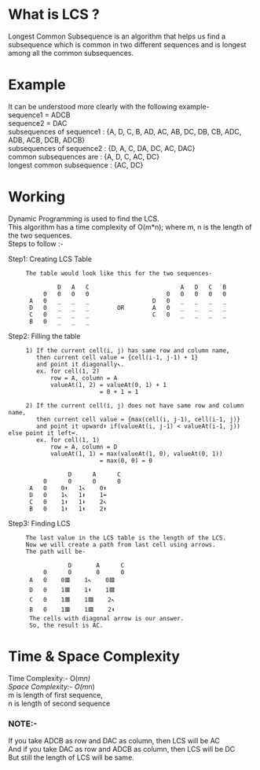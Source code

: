 # What is LCS ?
  Longest Common Subsequence is an algorithm that helps us find a subsequence which
  is common in two different sequences and is longest among all the common subsequences.

# Example
  It can be understood more clearly with the following example- <br>
  sequence1 = ADCB <br>
  sequence2 = DAC <br>
  subsequences of sequence1 : {A, D, C, B, AD, AC, AB, DC, DB, CB, ADC, ADB, ACB, DCB, ADCB} <br>
  subsequences of sequence2 : {D, A, C, DA, DC, AC, DAC} <br>
  common subsequences are : {A, D, C, AC, DC} <br>
  longest common subsequence : {AC, DC} <br>
  

# Working
  Dynamic Programming is used to find the LCS. <br>
  This algorithm has a time complexity of O(m*n); where m, n is the length of the two sequences. <br>
  Steps to follow :-

  Step1: Creating LCS Table

         The table would look like this for the two sequences-

                  D   A   C                          A   D   C   B
              0   0   0   0                      0   0   0   0   0
          A   0   _   _   _                  D   0   _   _   _   _
          D   0   _   _   _        OR        A   0   _   _   _   _
          C   0   _   _   _                  C   0   _   _   _   _
          B   0   _   _   _                

  Step2: Filling the table

         1) If the current cell(i, j) has same row and column name,
            then current cell value = {cell(i-1, j-1) + 1}
            and point it diagonally↖️.
            ex. for cell(1, 2)
                row = A, column = A
                valueAt(1, 2) = valueAt(0, 1) + 1
                              = 0 + 1 = 1

         2) If the current cell(i, j) does not have same row and column name,
            then current cell value = {max(cell(i, j-1), cell(i-1, j)}
            and point it upward⬆️ if(valueAt(i, j-1) < valueAt(i-1, j)) else point it left⬅️.
            ex. for cell(1, 1)
                row = A, column = D
                valueAt(1, 1) = max(valueAt(1, 0), valueAt(0, 1))
                              = max(0, 0) = 0

                     D      A      C
              0      0      0      0
          A   0    0⬆️   1↖️    0⬆️
          D   0    1↖️   1⬆️    1⬅️
          C   0    1⬆️   1⬆️    2↖️
          B   0    1⬆️   1⬆️    2⬆️

  Step3: Finding LCS

         The last value in the LCS table is the length of the LCS.
         Now we will create a path from last cell using arrows.
         The path will be-

                     D       A      C
              0      0       0      0
          A   0    0🟥    1↖️    0🟥
          D   0    1🟥    1⬆️    1🟥
          C   0    1🟥    1🟥    2↖️
          B   0    1🟥    1🟥    2⬆️
          The cells with diagonal arrow is our answer.
          So, the result is AC.

# Time & Space Complexity
  Time Complexity:- O(m*n) <br>
  Space Complexity:- O(m*n) <br>
  m is length of first sequence, <br>
  n is length of second sequence

### NOTE:- 
If you take ADCB as row and DAC as column, then LCS will be AC <br>
And if you take DAC as row and ADCB as column, then LCS will be DC <br>
But still the length of LCS will be same.
